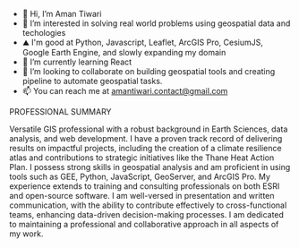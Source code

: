 - 👋 Hi, I’m Aman Tiwari
- 👀 I’m interested in solving real world problems using geospatial data and techologies
- ⛰️ I'm good at Python, Javascript, Leaflet, ArcGIS Pro, CesiumJS, Google Earth Engine, and slowly expanding my domain
- 🌱 I’m currently learning React
- 💞️ I’m looking to collaborate on building geospatial tools and creating pipeline to automate geospatial tasks.
- 📫 You can reach me at amantiwari.contact@gmail.com



PROFESSIONAL SUMMARY

Versatile GIS professional with a robust background in Earth Sciences, data analysis, and web development. I have a proven track record of delivering results on impactful projects, including the creation of a climate resilience atlas and contributions to strategic initiatives like the Thane Heat Action Plan. I possess strong skills in geospatial analysis and am proficient in using tools such as GEE, Python, JavaScript, GeoServer, and ArcGIS Pro.
My experience extends to training and consulting professionals on both ESRI and open-source software. I am well-versed in presentation and written communication, with the ability to contribute effectively to cross-functional teams, enhancing data-driven decision-making processes. I am dedicated to maintaining a professional and collaborative approach in all aspects of my work.

